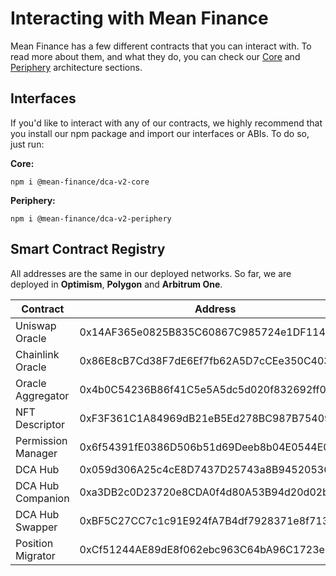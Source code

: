 # Interacting with Mean Finance

Mean Finance has a few different contracts that you can interact with. To read more about them, and what they do, you can check our [Core](../architecture/core/) and [Periphery](../architecture/periphery/) architecture sections.

## Interfaces

If you'd like to interact with any of our contracts, we highly recommend that you install our npm package and import our interfaces or ABIs. To do so, just run:

**Core:**

`npm i @mean-finance/dca-v2-core`

**Periphery:**

`npm i @mean-finance/dca-v2-periphery`

## Smart Contract Registry

All addresses are the same in our deployed networks. So far, we are deployed in **Optimism**, **Polygon** and **Arbitrum One**.

| **Contract**       | **Address**                                |
| ------------------ | ------------------------------------------ |
| Uniswap Oracle     | 0x14AF365e0825B835C60867C985724e1DF11449ad |
| Chainlink Oracle   | 0x86E8cB7Cd38F7dE6Ef7fb62A5D7cCEe350C40310 |
| Oracle Aggregator  | 0x4b0C54236B86f41C5e5A5dc5d020f832692ff06d |
| NFT Descriptor     | 0xF3F361C1A84969dB21eB5Ed278BC987B7540923C |
| Permission Manager | 0x6f54391fE0386D506b51d69Deeb8b04E0544E088 |
| DCA Hub            | 0x059d306A25c4cE8D7437D25743a8B94520536BD5 |
| DCA Hub Companion  | 0xa3DB2c0D23720e8CDA0f4d80A53B94d20d02b061 |
| DCA Hub Swapper    | 0xBF5C27CC7c1c91E924fA7B4df7928371e8f713a6 |
| Position Migrator  | 0xCf51244AE89dE8f062ebc963C64bA96C1723e27e |
